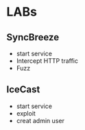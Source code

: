 # LABs

## SyncBreeze  
  * start service  
  * Intercept HTTP traffic   
  * Fuzz  

## IceCast 
  * start service
  * exploit
  * creat admin user
  
